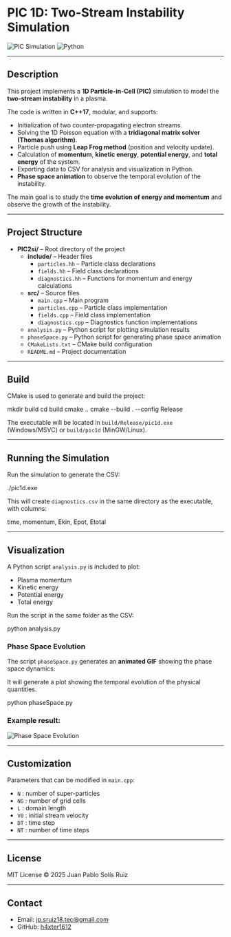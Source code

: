 # PIC 1D: Two-Stream Instability Simulation

![PIC Simulation](https://img.shields.io/badge/Language-C++17-blue) ![Python](https://img.shields.io/badge/Visualization-Python-green)

---

## Description

This project implements a **1D Particle-in-Cell (PIC)** simulation to model the **two-stream instability** in a plasma.

The code is written in **C++17**, modular, and supports:

- Initialization of two counter-propagating electron streams.  
- Solving the 1D Poisson equation with a **tridiagonal matrix solver (Thomas algorithm)**.  
- Particle push using **Leap Frog method** (position and velocity update).  
- Calculation of **momentum**, **kinetic energy**, **potential energy**, and **total energy** of the system.  
- Exporting data to CSV for analysis and visualization in Python.
- **Phase space animation** to observe the temporal evolution of the instability.

The main goal is to study the **time evolution of energy and momentum** and observe the growth of the instability.

---

## Project Structure

- **PIC2si/** – Root directory of the project
  - **include/** – Header files
    - `particles.hh` – Particle class declarations
    - `fields.hh` – Field class declarations
    - `diagnostics.hh` – Functions for momentum and energy calculations
  - **src/** – Source files
    - `main.cpp` – Main program
    - `particles.cpp` – Particle class implementation
    - `fields.cpp` – Field class implementation
    - `diagnostics.cpp` – Diagnostics function implementations
  - `analysis.py` – Python script for plotting simulation results
  - `phaseSpace.py` – Python script for generating phase space animation
  - `CMakeLists.txt` – CMake build configuration
  - `README.md` – Project documentation
---

## Build

CMake is used to generate and build the project:

mkdir build
cd build
cmake ..
cmake --build . --config Release


The executable will be located in `build/Release/pic1d.exe` (Windows/MSVC) or `build/pic1d` (MinGW/Linux).  

---

## Running the Simulation

Run the simulation to generate the CSV:

./pic1d.exe


This will create `diagnostics.csv` in the same directory as the executable, with columns:

time, momentum, Ekin, Epot, Etotal


---

## Visualization

A Python script `analysis.py` is included to plot:

- Plasma momentum
- Kinetic energy
- Potential energy
- Total energy

Run the script in the same folder as the CSV:

python analysis.py

### Phase Space Evolution
The script `phaseSpace.py` generates an **animated GIF** showing the phase space dynamics:

It will generate a plot showing the temporal evolution of the physical quantities.

python phaseSpace.py

### Example result:

![Phase Space Evolution](include/phase_space_evolution.gif)

---


## Customization

Parameters that can be modified in `main.cpp`:

- `N` : number of super-particles  
- `NG` : number of grid cells  
- `L` : domain length  
- `V0` : initial stream velocity  
- `DT` : time step  
- `NT` : number of time steps  

---

## License

MIT License © 2025 Juan Pablo Solís Ruiz

---

## Contact

- Email: jp.sruiz18.tec@gmail.com  
- GitHub: [h4xter1612](https://github.com/h4xter1612)

